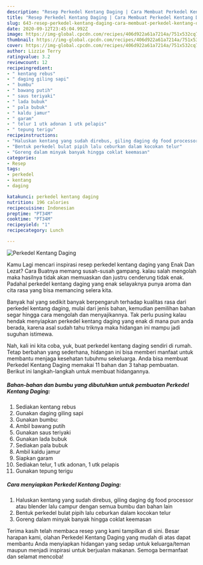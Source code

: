```yaml
---
description: "Resep Perkedel Kentang Daging | Cara Membuat Perkedel Kentang Daging Yang Mudah Dan Praktis"
title: "Resep Perkedel Kentang Daging | Cara Membuat Perkedel Kentang Daging Yang Mudah Dan Praktis"
slug: 643-resep-perkedel-kentang-daging-cara-membuat-perkedel-kentang-daging-yang-mudah-dan-praktis
date: 2020-09-12T23:45:04.992Z
image: https://img-global.cpcdn.com/recipes/406d922a61a7214a/751x532cq70/perkedel-kentang-daging-foto-resep-utama.jpg
thumbnail: https://img-global.cpcdn.com/recipes/406d922a61a7214a/751x532cq70/perkedel-kentang-daging-foto-resep-utama.jpg
cover: https://img-global.cpcdn.com/recipes/406d922a61a7214a/751x532cq70/perkedel-kentang-daging-foto-resep-utama.jpg
author: Lizzie Terry
ratingvalue: 3.2
reviewcount: 12
recipeingredient:
- " kentang rebus"
- " daging giling sapi"
- " bumbu"
- " bawang putih"
- " saus teriyaki"
- " lada bubuk"
- " pala bubuk"
- " kaldu jamur"
- " garam"
- " telur 1 utk adonan 1 utk pelapis"
- " tepung terigu"
recipeinstructions:
- "Haluskan kentang yang sudah direbus, giling daging dg food processor atau blender lalu campur dengan semua bumbu dan bahan lain"
- "Bentuk perkedel bulat pipih lalu ceburkan dalam kocokan telur"
- "Goreng dalam minyak banyak hingga coklat keemasan"
categories:
- Resep
tags:
- perkedel
- kentang
- daging

katakunci: perkedel kentang daging 
nutrition: 196 calories
recipecuisine: Indonesian
preptime: "PT34M"
cooktime: "PT34M"
recipeyield: "1"
recipecategory: Lunch

---
```



![Perkedel Kentang Daging](https://img-global.cpcdn.com/recipes/406d922a61a7214a/751x532cq70/perkedel-kentang-daging-foto-resep-utama.jpg)

Kamu Lagi mencari inspirasi resep perkedel kentang daging yang Enak Dan Lezat? Cara Buatnya memang susah-susah gampang. kalau salah mengolah maka hasilnya tidak akan memuaskan dan justru cenderung tidak enak. Padahal perkedel kentang daging yang enak selayaknya punya aroma dan cita rasa yang bisa memancing selera kita.



Banyak hal yang sedikit banyak berpengaruh terhadap kualitas rasa dari perkedel kentang daging, mulai dari jenis bahan, kemudian pemilihan bahan segar hingga cara mengolah dan menyajikannya. Tak perlu pusing kalau hendak menyiapkan perkedel kentang daging yang enak di mana pun anda berada, karena asal sudah tahu triknya maka hidangan ini mampu jadi suguhan istimewa.


Nah, kali ini kita coba, yuk, buat perkedel kentang daging sendiri di rumah. Tetap berbahan yang sederhana, hidangan ini bisa memberi manfaat untuk membantu menjaga kesehatan tubuhmu sekeluarga. Anda bisa membuat Perkedel Kentang Daging memakai 11 bahan dan 3 tahap pembuatan. Berikut ini langkah-langkah untuk membuat hidangannya.

<!--inarticleads1-->

##### Bahan-bahan dan bumbu yang dibutuhkan untuk pembuatan Perkedel Kentang Daging:

1. Sediakan  kentang rebus
1. Gunakan  daging giling sapi
1. Gunakan  bumbu:
1. Ambil  bawang putih
1. Gunakan  saus teriyaki
1. Gunakan  lada bubuk
1. Sediakan  pala bubuk
1. Ambil  kaldu jamur
1. Siapkan  garam
1. Sediakan  telur, 1 utk adonan, 1 utk pelapis
1. Gunakan  tepung terigu




<!--inarticleads2-->

##### Cara menyiapkan Perkedel Kentang Daging:

1. Haluskan kentang yang sudah direbus, giling daging dg food processor atau blender lalu campur dengan semua bumbu dan bahan lain
1. Bentuk perkedel bulat pipih lalu ceburkan dalam kocokan telur
1. Goreng dalam minyak banyak hingga coklat keemasan




Terima kasih telah membaca resep yang kami tampilkan di sini. Besar harapan kami, olahan Perkedel Kentang Daging yang mudah di atas dapat membantu Anda menyiapkan hidangan yang sedap untuk keluarga/teman maupun menjadi inspirasi untuk berjualan makanan. Semoga bermanfaat dan selamat mencoba!
